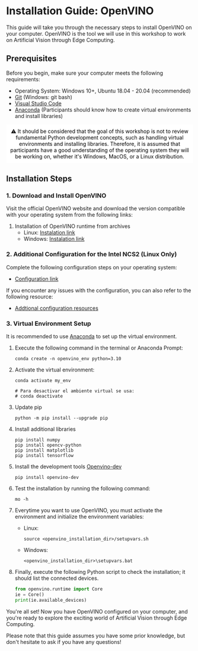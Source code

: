 # Installation Guide: OpenVINO

This guide will take you through the necessary steps to install OpenVINO on your computer. OpenVINO is the tool we will use in this workshop to work on Artificial Vision through Edge Computing.

## Prerequisites

Before you begin, make sure your computer meets the following requirements:

- Operating System: Windows 10+, Ubuntu 18.04 - 20.04 (recommended)
- [Git](https://git-scm.com/) (Windows: git bash)
- [Visual Studio Code](https://code.visualstudio.com/)
- [Anaconda](https://www.anaconda.com/download) (Participants should know how to create virtual environments and install libraries)

<div style="text-align:center; background-color:#ffff; padding:10px; color:black;">
⚠️ It should be considered that the goal of this workshop is not to review fundamental Python development concepts, such as handling virtual environments and installing libraries. Therefore, it is assumed that participants have a good understanding of the operating system they will be working on, whether it's Windows, MacOS, or a Linux distribution.
</div>

## Installation Steps

### 1. Download and Install OpenVINO

Visit the official OpenVINO website and download the version compatible with your operating system from the following links:

1. Installation of OpenVINO runtime from archives
    - Linux: [Instalation link](https://docs.openvino.ai/2022.3/openvino_docs_install_guides_installing_openvino_from_archive_linux.html)
    - Windows: [Instalation link](https://docs.openvino.ai/2022.3/openvino_docs_install_guides_installing_openvino_from_archive_windows.html)

### 2. Additional Configuration for the Intel NCS2 (Linux Only)

Complete the following configuration steps on your operating system:

- [Configuration link](https://docs.openvino.ai/2022.3/openvino_docs_install_guides_configurations_for_ncs2.html#ncs-guide)

If you encounter any issues with the configuration, you can also refer to the following resource:

- [Addtional configuration resources](https://medium.com/openvino-toolkit/how-to-run-openvino-with-neural-compute-stick-2-on-linux-9ab1f185c920)

### 3. Virtual Environment Setup

It is recommended to use [Anaconda](https://www.anaconda.com/download) to set up the virtual environment.

1. Execute the following command in the terminal or Anaconda Prompt:
    
    ```
    conda create -n openvino_env python=3.10
    ```
    
2. Activate the virtual environment:
    
    ```
    conda activate my_env
    
    # Para desactivar el ambiente virtual se usa:
    # conda deactivate
    ```
    
3. Update pip
    
    ```
    python -m pip install --upgrade pip
    ```

4. Install additional libraries
   
    ```
    pip install numpy
    pip install opencv-python
    pip install matplotlib
    pip install tensorflow
    ```

5. Install the development tools [Openvino-dev](https://docs.openvino.ai/2022.3/openvino_docs_install_guides_install_dev_tools.html#doxid-openvino-docs-install-guides-install-dev-tools)
    
    ```
    pip install openvino-dev
    ```

6. Test the installation by running the following command:
    
    
    ```
    mo -h
    ```

7. Everytime you want to use OpenVINO, you must activate the environment and initialize the environment variables:
   
   - Linux:
       
        ```
        source <openvino_installation_dir>/setupvars.sh
        ```
    
    - Windows:
        
        ```
        <openvino_installation_dir>\setupvars.bat
        ```
    
8. Finally, execute the following Python script to check the installation; it should list the connected devices.
    
    ```python
    from openvino.runtime import Core
    ie = Core()
    print(ie.available_devices)
    ```
    

You're all set! Now you have OpenVINO configured on your computer, and you're ready to explore the exciting world of Artificial Vision through Edge Computing.

Please note that this guide assumes you have some prior knowledge, but don't hesitate to ask if you have any questions!
